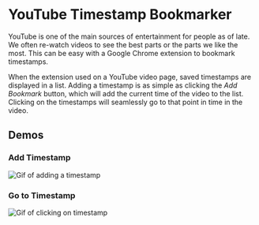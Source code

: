 # YouTube Timestamp Bookmarker

YouTube is one of the main sources of entertainment for people as of late. We often re-watch videos to see the best parts or the parts we like the most. This can be easy with a Google Chrome extension to bookmark timestamps.

When the extension used on a YouTube video page, saved timestamps are displayed in a list. Adding a timestamp is as simple as clicking the *Add Bookmark* button, which will add the current time of the video to the list. Clicking on the timestamps will seamlessly go to that point in time in the video.

## Demos

### Add Timestamp
![Gif of adding a timestamp](https://i.ibb.co/GvpHBFR/Add-Timestamp.gif)

### Go to Timestamp
![Gif of clicking on timestamp](https://i.ibb.co/ZMrKVcN/Clicking-Timestamp.gif)
